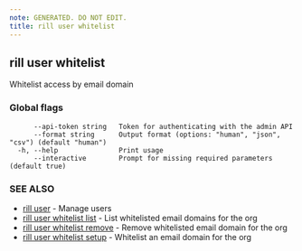 ```yaml
---
note: GENERATED. DO NOT EDIT.
title: rill user whitelist
---
```

## rill user whitelist

Whitelist access by email domain

### Global flags

```
      --api-token string   Token for authenticating with the admin API
      --format string      Output format (options: "human", "json", "csv") (default "human")
  -h, --help               Print usage
      --interactive        Prompt for missing required parameters (default true)
```

### SEE ALSO

* [rill user](../user.md)	 - Manage users
* [rill user whitelist list](list.md)	 - List whitelisted email domains for the org
* [rill user whitelist remove](remove.md)	 - Remove whitelisted email domain for the org
* [rill user whitelist setup](setup.md)	 - Whitelist an email domain for the org

